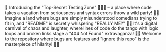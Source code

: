 🎉 Introducing the "Top-Secret Testing Zone" 🕵️‍♂️🧪 – a place where code takes a vacation from seriousness and syntax errors throw a wild party! 💃🐞 Imagine a land where bugs are simply misunderstood comedians trying to fit in, and "README" is secretly whispering "REALLY ME?" 🤔🤣 It's a digital carnival of chaos and laughter, where lines of code do the tango with logic loops and broken links stage a "404 Not Found" extravaganza! 🎊🥳 Welcome to the repository where bugs are features and "ignore this repo" is the masterpiece of hilarity! 🎨😄
